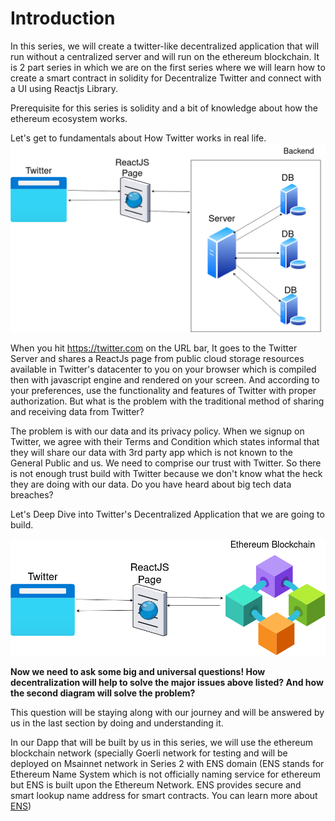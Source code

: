 
# Introduction

In this series, we will create a twitter-like decentralized application that will run without a centralized server and will run on the ethereum blockchain. It is 2 part series in which we are on the first series where we will learn how to create a smart contract in solidity for Decentralize Twitter and connect with a UI using Reactjs Library. 

Prerequisite for this series is solidity and a bit of knowledge about how the ethereum ecosystem works.
 
Let's get to fundamentals about How Twitter works in real life.
![Twitter Page](./../learn_src/learn_assets/direct.png)


When you hit https://twitter.com on the URL bar, It goes to the Twitter Server and shares a ReactJs page from public cloud storage resources available in Twitter's datacenter to you on your browser which is compiled then with javascript engine and rendered on your screen. And according to your preferences, use the functionality and features of Twitter with proper authorization. But what is the problem with the traditional method of sharing and receiving data from Twitter?

The problem is with our data and its privacy policy. When we signup on Twitter, we agree with their Terms and Condition which states informal that they will share our data with 3rd party app which is not known to the General Public and us. We need to comprise our trust with Twitter. So there is not enough trust build with Twitter because we don't know what the heck they are doing with our data. Do you have heard about big tech data breaches?

Let's Deep Dive into Twitter's Decentralized Application that we are going to build. 

![Decentralized Twitter Page](./img/blockchain.png)

<b>Now we need to ask some big and universal questions! How decentralization will help to solve the major issues above listed? And how the second diagram will solve the problem?</b>

This question will be staying along with our journey and will be answered by us in the last section by doing and understanding it.

In our Dapp that will be built by us in this series, we will use the ethereum blockchain network (specially Goerli network for testing and will be deployed on Msainnet network in Series 2 with ENS domain (ENS stands for Ethereum Name System which is not officially naming service for ethereum but ENS is built upon the Ethereum Network. ENS provides secure and smart lookup name address for smart contracts. You can learn more about [ENS](https://ens.domains/))